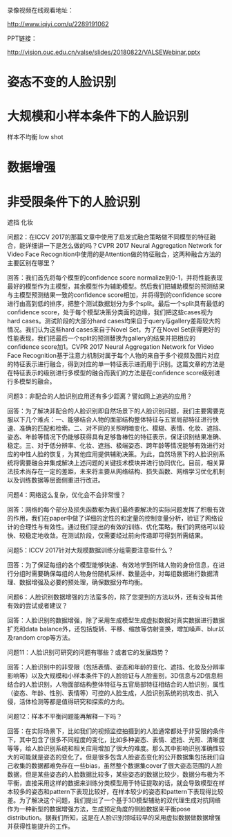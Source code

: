 录像视频在线观看地址：

http://www.iqiyi.com/u/2289191062



PPT链接：

http://vision.ouc.edu.cn/valse/slides/20180822/VALSEWebinar.pptx

# 姿态不变的人脸识别

# 大规模和小样本条件下的人脸识别
样本不均衡
low shot

# 数据增强


# 非受限条件下的人脸识别
遮挡 化妆


问题2：在ICCV 2017的那篇文章中使用了启发式融合策略做不同模型的特征融合，能详细讲一下是怎么做的吗？CVPR 2017 Neural Aggregation Network for Video Face Recognition中使用的是Attention做的特征融合，这两种融合方法的主要区别在哪里？

回答：我们首先将每个模型的confidence score normalize到0-1，并将性能表现最好的模型作为主模型，其余模型作为辅助模型。然后我们把辅助模型的预测结果与主模型预测结果一致的confidence score相加，并将得到的confidence score进行由高到低的排序，把整个测试数据划分为多个split。最后一个split具有最低的confidence score，处于每个模型决策分类面的边缘，我们把这些cases视为hard cases。测试阶段的大部分hard cases均来自于query与gallery差距较大的情况。我们认为这些hard cases来自于Novel Set，为了在Novel Set获得更好的性能表现，我们把最后一个split的预测替换为gallery的结果并把相应的confidence score加1。CVPR 2017 Neural Aggregation Network for Video Face Recognition基于注意力机制对属于每个人物的来自于多个视频及图片对应的特征表示进行融合，得到对应的单一特征表示进而用于识别。这篇文章的方法是在特征表示的级别进行多模型的融合而我们的方法是在confidence score级别进行多模型的融合。



问题3：非配合的人脸识别应用还有多少距离？譬如网上追逃的应用？

回答：为了解决非配合的人脸识别即自然场景下的人脸识别问题，我们主要需要克服以下几个难点：一、能够结合人物的面部结构整体特征与五官局部特征进行快速、准确的匹配和检索。二、对不同的关照明暗变化、模糊、表情、化妆、遮挡、姿态、年龄等情况下仍能够获得具有足够鲁棒性的特征表示，保证识别结果准确、稳定。三、对于低分辨率、化妆、遮挡、极端姿态、跨年龄等情况能够有效进行对应的中性人脸的恢复，为其他应用提供辅助决策。为此，自然场景下的人脸识别系统将需要融合并集成解决上述问题的关键技术模块并进行协同优化。目前，相关算法技术尚存在一定的差距，未来将主要从网络结构、损失函数、网络学习优化机制以及训练数据等层面侧重进行改进。



问题4：网络这么复杂，优化会不会非常慢？

回答：网络的每个部分及损失函数都为我们最终要解决的实际问题发挥了积极有效的作用，我们在paper中做了详细的定性的和定量的控制变量分析，验证了网络设计的合理性与有效性。通过我们提出的有效的训练、优化策略，我们的网络可以较快、较稳定地收敛。在测试阶段，仅需要经过前向传递即可得到所需结果。



问题5：ICCV 2017针对大规模数据训练分组需要注意些什么？

回答：为了保证每组的各个模型能够快速、有效地学到所辖人物的身份信息，在进行分组时需要确保每组的人物身份随机采样、数量适中，对每组数据进行数据清理、数据增强及必要的预处理，确保数据分布均衡。



问题6：人脸识别数据增强的方法蛮多的，除了您提到的方法以外，还有没有其他有效的尝试或者建议？

回答：人脸识别的数据增强，除了采用生成模型生成虚拟数据对真实数据进行数据扩充和data balance外，还包括旋转、平移、缩放等仿射变换，增加噪声、blur以及random crop等方法。


问题11：人脸识别可研究的问题有哪些？或者它的发展趋势？

回答：人脸识别中的非受限（包括表情、姿态和年龄的变化、遮挡、化妆及分辨率影响等）以及大规模和小样本条件下的人脸验证与人脸鉴别，3D信息与2D信息相结合的人脸识别，人物面部结构整体特征与五官局部特征相结合的人脸识别，属性（姿态、年龄、性别、表情等）可控的人脸生成，人脸识别系统的抗攻击、抗入侵，活体检测等都是值得研究和探索的方向。



问题12：样本不平衡问题能再解释一下吗？

回答：在实际场景下，比如我们的视频监控拍摄到的人脸通常都处于非受限的条件下，其中包含了很多不同程度的变化，比如多种姿态、表情、遮挡、光照、清晰度等等，给人脸识别系统和相关应用增加了很大的难度。那么其中影响识别准确性较大的可能就是姿态的变化了。但是很多包含人脸姿态变化的公开数据集包括我们自己收集的数据都难免存在一些bias，虽然整个数据集cover了很大姿态范围的人脸数据，但是某些姿态的人脸数据比较多，某些姿态的数据比较少，数据分布极为不平衡，直接采用这样的数据来训练分类模型用于特征提取的话，就会导致模型在样本较多的姿态和pattern下表现比较好，在样本较少的姿态和pattern下表现得比较差。为了解决这个问题，我们提出了一个基于3D模型辅助的双代理生成对抗网络作为一种新型的数据增强方法，生成预定角度的侧脸数据来平衡pose distribution。据我们所知，这是在人脸识别领域较早的采用虚拟数据做数据增强并获得性能提升的工作。
